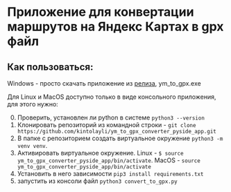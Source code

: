 # Приложение для конвертации маршрутов на Яндекс Картах в gpx файл

## Как пользоваться:
Windows - просто скачать приложение из [релиза](https://github.com/kintolayli/ym_to_gpx_converter_pyside_app/releases), ym_to_gpx.exe

Для Linux и MacOS доступно только в виде консольного приложения, для этого нужно:

0. Проверить, установлен ли python в системе `python3 --version`
1. Клонировать репозиторий из командной строки - `git clone https://github.com/kintolayli/ym_to_gpx_converter_pyside_app.git`
2. В папке с репозиторием создать виртуальное окружение `python3 -m venv venv`. 
3. Активировать виртуальное окружение. Linux - `$ source ym_to_gpx_converter_pyside_app/bin/activate`. MacOS -  `source ym_to_gpx_converter_pyside_app/bin/activate`
4. Установить в него зависимости `pip3 install requirements.txt`
5. запустить из консоли файл `python3 convert_to_gpx.py`
